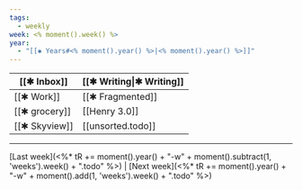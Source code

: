 ```yaml
---
tags:
  - weekly
week: <% moment().week() %>
year:
  - "[[✱ Years#<% moment().year() %>|<% moment().year() %>]]"
---
```








| [[✱ Inbox]] | [[✱ Writing\|✱ Writing]] |
| -------------- | ------------------------ |
| [[✱ Work]]     | [[✱ Fragmented]]         |
| [[✱ grocery]]  | [[Henry 3.0]]            |
| [[✱ Skyview]]  | [[unsorted.todo]]        |
***
[Last week](<%*
tR += moment().year() + "-w" +  moment().subtract(1, 'weeks').week() + ".todo"
%>) | [Next week](<%*
tR += moment().year() + "-w" +  moment().add(1, 'weeks').week() + ".todo"
%>)